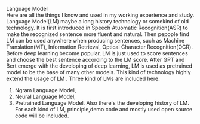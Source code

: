   
  
Language Model  
  Here are all the things I know and used in my working experience and study. Language Model(LM) maybe a long history technology or somekind of old technology. It is first introduced in Speech Atuomatic Recognition(ASR) to make the recognized sentence more fluent and natural. Then pepople find LM can be used anywhere when producing sentences, such as Machine Translation(MT), Information Retrieval, Optical Character Recognition(OCR). Before deep learning become popular, LM is just used to score sentences and choose the best sentence according to the LM score. After GPT and Bert emerge with the developing of deep learning, LM is used as pretrained model to be the base of many other models. This kind of technology highly extend the usage of LM .
  Three kind of LMs are included here: 
  1) Ngram Language Model, 
  2) Neural Language Model,
  3) Pretrained Language Model. 
  Also there's the developing history of LM. For each kind of LM, principle,demo code and mostly used open source code will be included.
  
  
